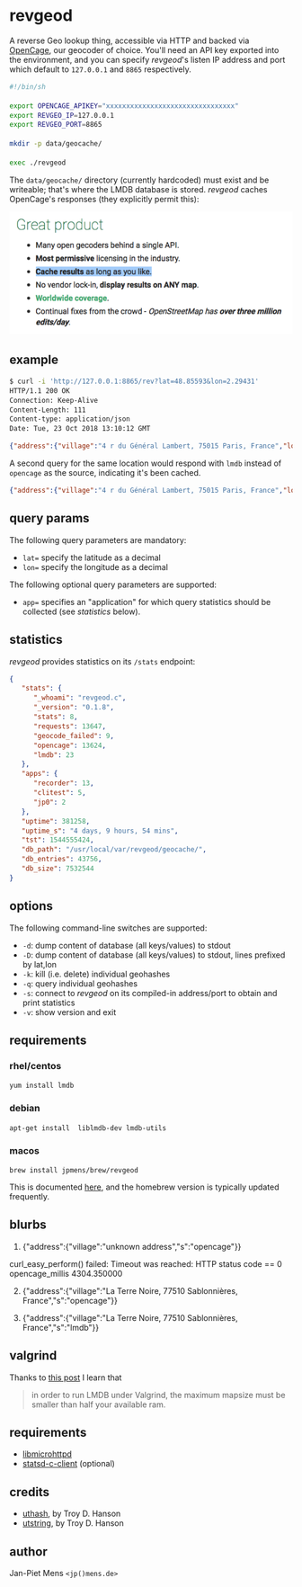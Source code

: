 # revgeod

A reverse Geo lookup thing, accessible via HTTP and backed via [OpenCage](https://opencagedata.com), our geocoder of choice. You'll need an API key exported into the environment, and you can specify _revgeod_'s listen IP address and port which default to `127.0.0.1` and `8865` respectively.

```bash
#!/bin/sh

export OPENCAGE_APIKEY="xxxxxxxxxxxxxxxxxxxxxxxxxxxxxxxx"
export REVGEO_IP=127.0.0.1
export REVGEO_PORT=8865

mkdir -p data/geocache/

exec ./revgeod
```

The `data/geocache/` directory (currently hardcoded) must exist and be writeable; that's where the LMDB database is stored. _revgeod_ caches OpenCage's responses (they explicitly permit this):

![cache as long as you want](assets/airjp480.png)

## example

```bash
$ curl -i 'http://127.0.0.1:8865/rev?lat=48.85593&lon=2.29431'
HTTP/1.1 200 OK
Connection: Keep-Alive
Content-Length: 111
Content-type: application/json
Date: Tue, 23 Oct 2018 13:10:12 GMT
```
```json
{"address":{"village":"4 r du Général Lambert, 75015 Paris, France","locality":"Paris","cc":"FR","s":"opencage"}}
```

A second query for the same location would respond with `lmdb` instead of `opencage` as the source, indicating it's been cached.

```json
{"address":{"village":"4 r du Général Lambert, 75015 Paris, France","locality":"Paris","cc":"FR","s":"lmdb"}}
```

## query params

The following query parameters are mandatory:

- `lat=` specify the latitude as a decimal
- `lon=` specify the longitude as a decimal

The following optional query parameters are supported:

- `app=` specifies an "application" for which query statistics should be collected (see _statistics_ below).

## statistics

_revgeod_ provides statistics on its `/stats` endpoint:

```json
{
   "stats": {
      "_whoami": "revgeod.c",
      "_version": "0.1.8",
      "stats": 8,
      "requests": 13647,
      "geocode_failed": 9,
      "opencage": 13624,
      "lmdb": 23
   },
   "apps": {
      "recorder": 13,
      "clitest": 5,
      "jp0": 2
   },
   "uptime": 381258,
   "uptime_s": "4 days, 9 hours, 54 mins",
   "tst": 1544555424,
   "db_path": "/usr/local/var/revgeod/geocache/",
   "db_entries": 43756,
   "db_size": 7532544
}
```

## options

The following command-line switches are supported:

* `-d`: dump content of database (all keys/values) to stdout
* `-D`: dump content of database (all keys/values) to stdout, lines prefixed by lat,lon
* `-k`: kill (i.e. delete) individual geohashes
* `-q`: query individual geohashes
* `-s`: connect to _revgeod_ on its compiled-in address/port to obtain and print statistics
* `-v`: show version and exit

## requirements

### rhel/centos

```
yum install lmdb
```

### debian

```
apt-get install  liblmdb-dev lmdb-utils
```

### macos

```
brew install jpmens/brew/revgeod
```

This is documented [here](https://github.com/jpmens/homebrew-brew), and the homebrew version is typically updated frequently.


## blurbs

1. {"address":{"village":"unknown address","s":"opencage"}}


curl_easy_perform() failed: Timeout was reached: HTTP status code == 0
opencage_millis 4304.350000

2. {"address":{"village":"La Terre Noire, 77510 Sablonnières, France","s":"opencage"}}

3. {"address":{"village":"La Terre Noire, 77510 Sablonnières, France","s":"lmdb"}}


## valgrind

Thanks to [this post](https://blogs.kolabnow.com/2018/06/07/a-short-guide-to-lmdb) I learn that
> in order to run LMDB under Valgrind, the maximum mapsize must be smaller than half your available ram.


## requirements

* [libmicrohttpd](https://www.gnu.org/software/libmicrohttpd/)
* [statsd-c-client](https://github.com/romanbsd/statsd-c-client) (optional)

## credits

* [uthash](https://troydhanson.github.io/uthash/), by Troy D. Hanson
* [utstring](https://troydhanson.github.io/uthash/utstring.html), by Troy D. Hanson

## author

Jan-Piet Mens `<jp()mens.de>`
